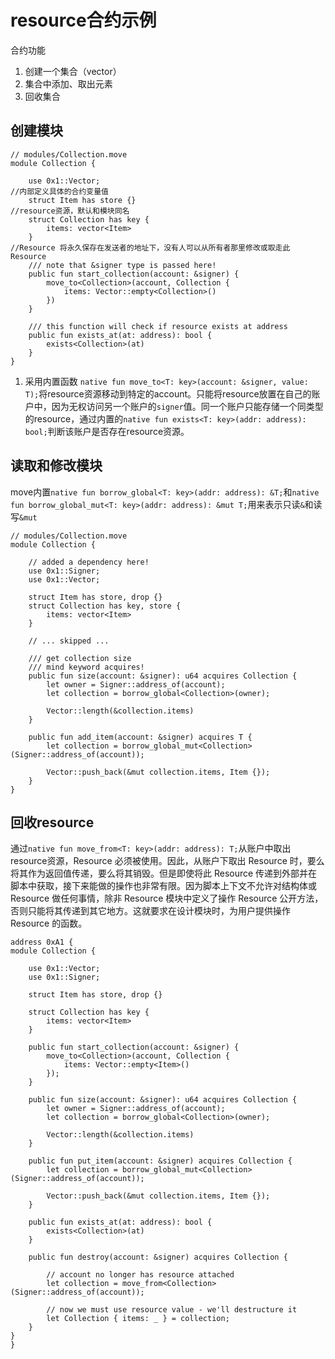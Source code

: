 # resource合约示例
合约功能
1. 创建一个集合（vector）
2. 集合中添加、取出元素
3. 回收集合
## 创建模块

```text
// modules/Collection.move
module Collection {

    use 0x1::Vector;
//内部定义具体的合约变量值
    struct Item has store {}
//resource资源，默认和模块同名
    struct Collection has key {
        items: vector<Item>
    }
//Resource 将永久保存在发送者的地址下，没有人可以从所有者那里修改或取走此Resource
    /// note that &signer type is passed here!
    public fun start_collection(account: &signer) {
        move_to<Collection>(account, Collection {
            items: Vector::empty<Collection>()
        })
    }
    
    /// this function will check if resource exists at address
    public fun exists_at(at: address): bool {
        exists<Collection>(at)
    }
}
```
1. 采用内置函数 ```native fun move_to<T: key>(account: &signer, value: T);```将resource资源移动到特定的account。只能将resource放置在自己的账户中，因为无权访问另一个账户的```signer```值。同一个账户只能存储一个同类型的resource，通过内置的```native fun exists<T: key>(addr: address): bool;```判断该账户是否存在resource资源。

## 读取和修改模块
move内置```native fun borrow_global<T: key>(addr: address): &T;```和```native fun borrow_global_mut<T: key>(addr: address): &mut T;```用来表示只读```&```和读写```&mut```

```text
// modules/Collection.move
module Collection {

    // added a dependency here!
    use 0x1::Signer;
    use 0x1::Vector;

    struct Item has store, drop {}
    struct Collection has key, store {
        items: vector<Item>
    }

    // ... skipped ...

    /// get collection size
    /// mind keyword acquires!
    public fun size(account: &signer): u64 acquires Collection {
        let owner = Signer::address_of(account);
        let collection = borrow_global<Collection>(owner);

        Vector::length(&collection.items)
    }

    public fun add_item(account: &signer) acquires T {
        let collection = borrow_global_mut<Collection>(Signer::address_of(account));

        Vector::push_back(&mut collection.items, Item {});
    }
}
```
## 回收resource
通过```native fun move_from<T: key>(addr: address): T;```从账户中取出resource资源，Resource 必须被使用。因此，从账户下取出 Resource 时，要么将其作为返回值传递，要么将其销毁。但是即使将此 Resource 传递到外部并在脚本中获取，接下来能做的操作也非常有限。因为脚本上下文不允许对结构体或 Resource 做任何事情，除非 Resource 模块中定义了操作 Resource 公开方法，否则只能将其传递到其它地方。这就要求在设计模块时，为用户提供操作 Resource 的函数。
```text
address 0xA1 {
module Collection {

    use 0x1::Vector;
    use 0x1::Signer;

    struct Item has store, drop {}

    struct Collection has key {
        items: vector<Item>
    }

    public fun start_collection(account: &signer) {
        move_to<Collection>(account, Collection {
            items: Vector::empty<Item>()
        });
    }

    public fun size(account: &signer): u64 acquires Collection {
        let owner = Signer::address_of(account);
        let collection = borrow_global<Collection>(owner);

        Vector::length(&collection.items)
    }

    public fun put_item(account: &signer) acquires Collection {
        let collection = borrow_global_mut<Collection>(Signer::address_of(account));

        Vector::push_back(&mut collection.items, Item {});
    }

    public fun exists_at(at: address): bool {
        exists<Collection>(at)
    }

    public fun destroy(account: &signer) acquires Collection {

        // account no longer has resource attached
        let collection = move_from<Collection>(Signer::address_of(account));

        // now we must use resource value - we'll destructure it
        let Collection { items: _ } = collection;
    }
}
}
```
